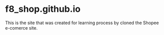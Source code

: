 # f8_shop.github.io
This is the site that was created for learning process by cloned the Shopee e-comerce site.
